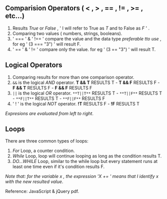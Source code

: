 ## Comparision Operators ( < , > , == , != , >= , etc...)

1. Results *True* or *False* , ' I will refer to True as *T* and to False as *F* ' .
2. Comparing two values ( numbers, strings, booleans).
3. ' === ' & ' !== ' compare the value and the data type *preferable tto use* , for eg ' (3 === "3") ' will result F.
4. ' == ' & ' != ' compare only the value. for eg ' (3 == "3") ' will result T.

## Logical Operators 

1. Comparing results for more than one comparison operator.
2. ` && ` is the logical *AND* operator.
   **T && T** RESULTS T  - **T && F** RESULTS F  - **F && T** RESULTS F  - **F && F** RESULTS F  
3. `||` is the logical *OR* operator.
   `**T||T**` RESULTS T - `**T||F**` RESULTS T - `**F||T**` RESULTS T - `**F||F**` RESULTS F  
4. ' ! ' is the logical *NOT* operator.
   **!T** RESULTS F  - **!F** RESULTS T

*Expresions are evaluated from left to right*.

## Loops

There are three common types of loops:

1. *For* Loop, a counter condition.
2. *While* Loop, loop will continue looping as long as the condition results T.
3. *DO...WHILE* Loop, similar to the while loop but every statement runs at least one time even if it's condition results F.



*Note that: for the variable x , the expression 'X += ' means that I identify x with the new resulted value*.

Reference: JavaScript & jQuery pdf.